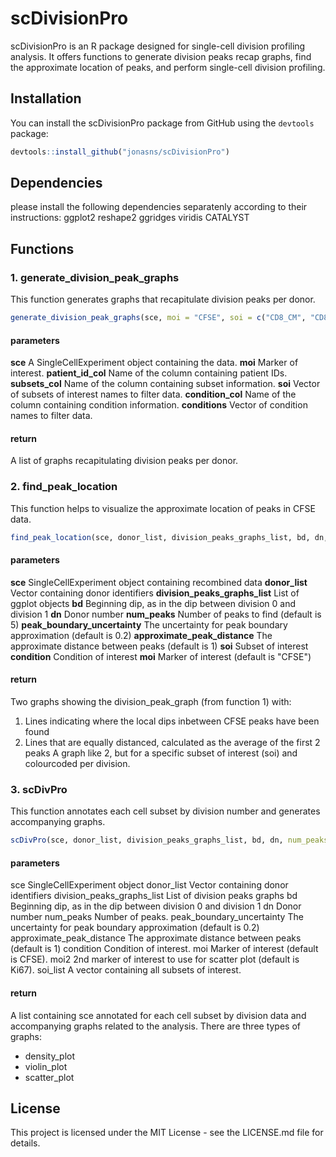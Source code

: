 # scDivisionPro

scDivisionPro is an R package designed for single-cell division profiling analysis. It offers functions to generate division peaks recap graphs, find the approximate location of peaks, and perform single-cell division profiling.

## Installation

You can install the scDivisionPro package from GitHub using the `devtools` package:

```r
devtools::install_github("jonasns/scDivisionPro")
```

## Dependencies
please install the following dependencies separatenly according to their instructions:
ggplot2
reshape2
ggridges
viridis
CATALYST

## Functions
### 1. generate_division_peak_graphs
This function generates graphs that recapitulate division peaks per donor.

```r
generate_division_peak_graphs(sce, moi = "CFSE", soi = c("CD8_CM", "CD8_EM", "Th1", "eTreg"), conditions = c("test", "ctrl"), patient_id_col = "patient_id", subsets_col = "subsets", condition_col = "condition")
```
#### parameters
**sce** A SingleCellExperiment object containing the data.
**moi** Marker of interest.
**patient_id_col** Name of the column containing patient IDs.
**subsets_col** Name of the column containing subset information.
**soi** Vector of subsets of interest names to filter data.
**condition_col** Name of the column containing condition information.
**conditions** Vector of condition names to filter data.

#### return
A list of graphs recapitulating division peaks per donor.

### 2. find_peak_location
This function helps to visualize the approximate location of peaks in CFSE data.

```r
find_peak_location(sce, donor_list, division_peaks_graphs_list, bd, dn, num_peaks = 5, peak_boundary_uncertainty = 0.2, approximate_peak_distance = 1, soi = "CD8_CM", condition = "stim_0x_Treg", moi = "CFSE")
```
#### parameters
**sce** SingleCellExperiment object containing recombined data
**donor_list** Vector containing donor identifiers
**division_peaks_graphs_list** List of ggplot objects
**bd** Beginning dip, as in the dip between division 0 and division 1
**dn** Donor number
**num_peaks** Number of peaks to find (default is 5)
**peak_boundary_uncertainty** The uncertainty for peak boundary approximation (default is 0.2)
**approximate_peak_distance** The approximate distance between peaks (default is 1)
**soi** Subset of interest
**condition** Condition of interest
**moi** Marker of interest (default is "CFSE")

#### return
Two graphs showing the division_peak_graph (from function 1) with:
1. Lines indicating where the local dips inbetween CFSE peaks have been found
2. Lines that are equally distanced, calculated as the average of the first 2 peaks
A graph like 2, but for a specific subset of interest (soi) and colourcoded per division.

### 3. scDivPro
This function annotates each cell subset by division number and generates accompanying graphs.
```r
scDivPro(sce, donor_list, division_peaks_graphs_list, bd, dn, num_peaks = 5, peak_boundary_uncertainty = 0.2, approximate_peak_distance = 1, condition = "test", moi = "CFSE", moi2 = "Ki67", soi_list = c("CD8_CM", "CD8_EM", "Th1", "eTreg"))
```

#### parameters
sce SingleCellExperiment object
donor_list Vector containing donor identifiers
division_peaks_graphs_list List of division peaks graphs
bd Beginning dip, as in the dip between division 0 and division 1
dn Donor number
num_peaks Number of peaks.
peak_boundary_uncertainty The uncertainty for peak boundary approximation (default is 0.2)
approximate_peak_distance The approximate distance between peaks (default is 1)
condition Condition of interest.
moi Marker of interest (default is CFSE).
moi2 2nd marker of interest to use for scatter plot (default is Ki67).
soi_list A vector containing all subsets of interest.

#### return
A list containing sce annotated for each cell subset by division data and accompanying graphs related to the analysis.
There are three types of graphs: 
- density_plot
- violin_plot
- scatter_plot


## License
This project is licensed under the MIT License - see the LICENSE.md file for details.
```
